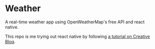 # Weather
A real-time weather app using OpenWeatherMap's free API and react native.

This repo is me trying out react native by following [a tutorial on Creative Bloq](http://www.creativebloq.com/web-design/build-native-mobile-app-react-native-121518147).

 
